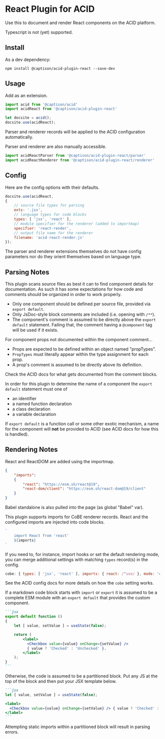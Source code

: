 
# React Plugin for ACID

Use this to document and render React components on the ACID platform.

Typescript is not (yet) supported.


## Install

As a dev dependency:

```
npm install @captison/acid-plugin-react --save-dev
```


## Usage

Add as an extension.

```js
import acid from '@captison/acid'
import acidReact from '@captison/acid-plugin-react'

let docsite = acid();
docsite.use(acidReact);
```

Parser and renderer records will be applied to the ACID configuration automatically.

Parser and renderer are also manually accessible.

```js
import acidReactParser from '@captison/acid-plugin-react/parser'
import acidReactRenderer from '@captison/acid-plugin-react/renderer'
```


## Config

Here are the config options with their defaults.

```js
docsite.use(acidReact, 
{
    // source file types for parsing
    exts: '.jsx',
    // language types for code blocks
    types: [ 'jsx', 'react' ],
    // module specifier for the renderer (added to importmap)
    specifier: 'react-render',
    // output file name for the renderer
    filename: 'acid-react-render.js'
});
```

The parser and renderer extensions themselves do not have config parameters nor do they orient themselves based on language type.


## Parsing Notes

This plugin scans source files as best it can to find component details for documentation.  As such it has some expectations for how code and comments should be organized in order to work properly.

- Only one component should be defined per source file, provided via `export default`.
- Only JsDoc-style block comments are included (i.e. opening with `/**`).
- The component's comment is assumed to be directly above the `export default` statement.  Failing that, the comment having a `@component` tag will be used if it exists.

For component props not documented within the component comment...

- Props are expected to be defined within an object named "propTypes".
- `PropTypes` must literally appear within the type assignment for each prop.
- A prop's comment is assumed to be directly above its definition.

Check the ACID docs for what gets documented from the comment blocks.

In order for this plugin to determine the name of a component the `export default` statement must one of
- an identifier
- a named function declaration
- a class declaration
- a variable declaration

If `export default` is a function call or some other exotic mechanism, a name for the component will **not** be provided to ACID (see ACID docs for how this is handled).


## Rendering Notes

React and ReactDOM are added using the importmap.

```json
{
    "imports":
    {
        "react": "https://esm.sh/react@19",
        "react-dom/client": "https://esm.sh/react-dom@19/client"
    }
}
```

Babel standalone is also pulled into the page (as global "Babel" var).

This plugin supports imports for CoBE renderer records.  React and the configured imports are injected into code blocks.

```js
`
    import React from 'react'
    ${imports}
`
```

If you need to, for instance, import hooks or set the default rendering mode, you can merge additional settings with matching `types` record(s) in the config.

```js label="acid.config.js"
cobe: { types: [ 'jsx', 'react' ], imports: { react: /^use/ }, mode: 'edit' }
```

See the ACID config docs for more details on how the `cobe` setting works.

If a markdown code block starts with `import` or `export` it is assumed to be a complete ESM module with an `export default` that provides the custom component.

````md
```jsx
export default function ()
{
    let [ value, setValue ] = useState(false);

    return (
        <label>
          <Checkbox value={value} onChange={setValue} /> 
          { value ? 'Checked' : 'Unchecked' }.
        </label>
    );
}
```
````

Otherwise, the code is assumed to be a partitioned block.  Put any JS at the top of the block and then put your JSX template below.

````md
```jsx
let [ value, setValue ] = useState(false);

<label>
  <Checkbox value={value} onChange={setValue} /> { value ? 'Checked' : 'Unchecked' }.
</label>
```
````

Attempting static imports within a partitioned block will result in parsing errors.
